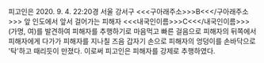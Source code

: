 피고인은 2020. 9. 4. 22:20경 서울 강서구 <<<구아래주소>>>B<<</구아래주소>>> 앞 인도에서 앞서 걸어가는 피해자 <<<내국인이름>>>C<<</내국인이름>>>(가명, 여)를 발견하여 피해자를 추행하기로 마음먹고 빠른 걸음으로 피해자의 뒤쪽에서 피해자에게 다가가 피해자를 지나칠 즈음 갑자기 손으로 피해자의 엉덩이를 손바닥으로 '탁'하고 때리듯이 만졌다.
이로써 피고인은 피해자를 강제로 추행하였다.
